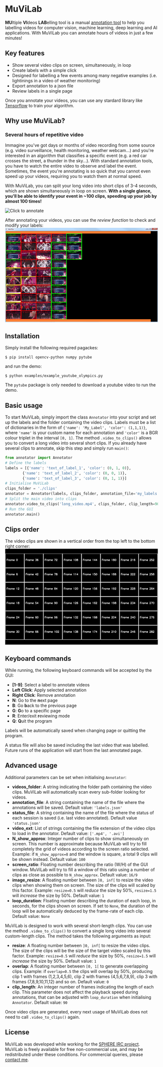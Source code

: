 # MuViLab
**MU**ltiple **VI**deos **LAB**elling tool is a manual [annotation tool](https://en.wikipedia.org/wiki/List_of_manual_image_annotation_tools) to help you labelling videos for computer vision, machine learning, deep learning and AI applications. With MuViLab you can annotate hours of videos in just a few minutes!

## Key features
- Show several video clips on screen, simultaneously, in loop
- Create labels with a simple click
- Designed for labelling a few events among many negative examples (i.e. lightinings in a video of weather monitoring)
- Export annotation to a json file
- Review labels in a single page

Once you annotate your videos, you can use any stardard library like [Tensorflow](https://www.tensorflow.org/) to train your algorithm.

## Why use MuViLab?
### Several hours of repetitive video
Immagine you've got days or months of video recording from some source (e.g. video surveillance, health monitoring, weather webcam...) and you're interested in an algorithm that classifies a specific event (e.g. a red car crosses the street, a thunder in the sky...). With standard annotation tools, you have to watch the entire video to observe and label the event. Sometimes, the event you're annotating is so quick that you cannot even speed up your videos, requiring you to watch them at normal speed.

With MuViLab, you can split your long video into short clips of 3-4 seconds, which are shown simultaneously in loop on screen. **With a single glance, you'll be able to identify your event in ~100 clips, speeding up your job by almost 100 times!**

<link rel="img_src" href="doc/media/annotate.gif" />

![Click to annotate](doc/media/annotate.gif)

After annotating your videos, you can use the *review function* to check and modify your labels:
![Review annotations](doc/media/review.gif)

## Installation
Simply install the following required pagackes:

    $ pip install opencv-python numpy pytube
    
and run the demo:

    $ python examples/example_youtube_olympics.py

The `pytube` package is only needed to download a youtube video to run the demo.

## Basic usage
To start MuViLab, simply import the class `Annotator` into your script and set up the labels and the folder containing the video clips. Labels must be a list of dictionaries in the form of `{'name': 'My_Label', 'color': (1,1,1)}`, where `'name'` is your custom name for each annotation and `'color'` is a BGR colour triplet in the interval `[0, 1]`. 
The method `.video_to_clips()` allows you to convert a long video into several short clips. If you already have several clips to annotate, skip this step and simply run `main()`:

```python
from annotator import Annotator
# Define the labels
labels = [{'name': 'text_of_label_1', 'color': (0, 1, 0)},
        {'name': 'text_of_label_2', 'color': (0, 0, 1)},
        {'name': 'text_of_label_3', 'color': (0, 1, 1)}]
# Initialise MuViLab
clips_folder = './clips'
annotator = Annotator(labels, clips_folder, annotation_file='my_labels.json')
# Split the main video into clips
annotator.video_to_clips('long_video.mp4', clips_folder, clip_length=90, overlap=0, resize=0.5)
# Run the GUI
annotator.main()
```

## Clips order
The video clips are shown in a vertical order from the top left to the bottom right corner:
![Video clips order](doc/media/order.gif)

## Keyboard commands
While running, the following keyboard commands will be accepted by the GUI:

- **[1-9]**: Select a label to annotate videos
- **Left Click**: Apply selected annotation
- **Right Click**: Remove annotation
- **N**: Go to the **n**ext page
- **B**: Go **b**ack to the previous page
- **G**: **G**o to a specific page
- **R**: Enter/exit **r**eviewing mode
- **Q**: **Q**uit the program

Labels will be automatically saved when changing page or quitting the program.

A status file will also be saved including the last video that was labelled. Future runs of the application will start from the last annotated page.

## Advanced usage
Additional parameters can be set when initialising `Annotator`:

- **videos\_folder**: A string indicating the folder path containing the video clips. MuViLab will automatically scan every sub-folder looking for videos.
- **annotation\_file**: A string containing the name of the file where the annotations will be saved. Default value: `'labels.json'`
- **status\_file**: A string containing the name of the file where the status of each session is saved (i.e. last video annotated). Default value `'status.json'`
- **video\_ext**: List of strings containing the file extension of the video clips to load in the annotator. Default value: `['.mp4', '.avi']`
- **N\_show\_approx**: Integer number of clips to show simultaneously on screen. This number is approximate because MuViLab will try to fill completely the grid of videos according to the screen ratio selected. Example: if `N_show_approx=8` and the window is square, a total 9 clips will be shown instead. Default value: `100`
- **screen\_ratio**: Floating number describing the ratio (W/H) of the GUI window. MuViLab will try to fill a window of this ratio using a number of clips as close as possible to `N_show_approx`. Default value: `16/9`
- **image\_resize**: A floating number between `]0, inf[` to resize the video clips when showing them on screen. The size of the clips will scaled by this factor. Example: `resize=0.5` will _reduce_ the size by 50%, `resize=1.5` will _increase_ the size by 50%. Default value: `1`
- **loop\_duration**: Floating number describing the duration of each loop, in seconds, for the clips shown on screen. If set to `None`, the duration of the loop will be automatically deduced by the frame-rate of each clip. Default value: `None`

MuViLab is designed to work with several short-length clips. You can use the method `.video_to_clips()` to convert a single long video into several custom-length clips. The method takes the following arguments as input:

- **resize**: A floating number between `]0, inf[` to resize the video clips. The size of the clips will be the size of the target video scaled by this factor. Example: `resize=0.5` will _reduce_ the size by 50%, `resize=1.5` will _increase_ the size by 50%. Default value: `1`
- **overlap**: A floating number between `[0, 1[` to generate overlapping clips. Example: if `overlap=0.5` the clips will overlap by 50%, producing clip 1 with frames (1,2,3,4,5,6), clip 2 with frames (4,5,6,7,8,9), clip 3 with frames (7,8,9,10,11,12) and so on. Default value: `0`
- **clip\_length**: An integer number of frames indicating the length of each clip. This parameter does not affect the playback speed during annotations, that can be adjusted with `loop_duration` when initialising `Annotator`. Default value: `90`

Once video clips are generated, every next usage of MuViLab does not need to call `.video_to_clips()` again.

## License
MuViLab was developed while working for the [SPHERE IRC project](https://www.irc-sphere.ac.uk/). 
MuViLab is freely available for free non-commercial use, and may be redistributed under these conditions. For commercial queries, please [contact me](mailto:a.masullo@bristol.ac.uk).

